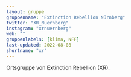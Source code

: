 ```yaml
---
layout: gruppe
gruppenname: "Extinction Rebellion Nürnberg"
twitter: "XR_Nuernberg"
instagram: "xrnuernberg"
web: ""
gruppenlabels: [klima, NFF]
last-updated: 2022-08-08
shortname: "xr"
---
```


Ortsgruppe von Extinction Rebellion (XR).
